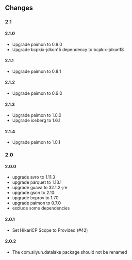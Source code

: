 ## Changes

### 2.1
#### 2.1.0
- Upgrade paimon to 0.8.0
- Upgrade bcpkix-jdkon15 dependency to bcpkix-jdkon18
#### 2.1.1
- Upgrade paimon to 0.8.1
#### 2.1.2
- Upgrade paimon to 0.9.0
#### 2.1.3
- Upgrade paimon to 1.0.0
- Upgrade iceberg to 1.6.1
#### 2.1.4
- Upgrade paimon to 1.0.1
### 2.0
#### 2.0.0
- upgrade avro to 1.11.3
- upgrade parquet to 1.13.1
- upgrade guava to 32.1.2-jre
- upgrade gson to 2.10
- upgrade bcprov to 1.70
- upgrade paimon to 0.7.0
- exclude some dependencies

#### 2.0.1
- Set HikariCP Scope to Provided (#42)

#### 2.0.2
- The com.aliyun.datalake package should not be renamed
